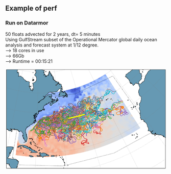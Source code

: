 ## Example of perf   
### Run on Datarmor  
50 floats advected for 2 years, dt= 5 minutes  
Using GulfStream subset of the Operational Mercator global daily ocean analysis and forecast system at 1/12 degree.  
--> 18 cores in use  
--> 66Gb   
--> Runtime = 00:15:21 
  
![](https://raw.githubusercontent.com/euroargodev/VirtualFleet/master/50floats_linedep_2years.png)
